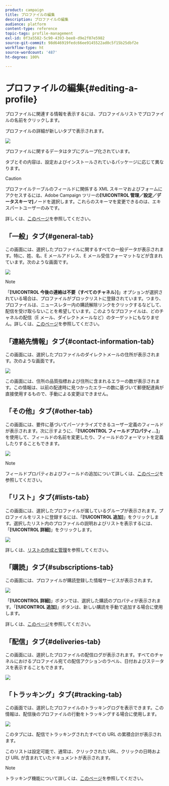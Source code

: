 ```yaml
---
product: campaign
title: プロファイルの編集
description: プロファイルの編集
audience: platform
content-type: reference
topic-tags: profile-management
exl-id: 0f3a5582-5c90-4393-bee8-d9e2f07e5982
source-git-commit: 98d646919fedc66ee9145522ad0c5f15b25dbf2e
workflow-type: ht
source-wordcount: '487'
ht-degree: 100%

---
```


# プロファイルの編集{#editing-a-profile}

プロファイルに関連する情報を表示するには、プロファイルリストでプロファイルの名前をクリックします。

プロファイルの詳細が新しいタブで表示されます。

![](assets/s_user_recipient_edit.png)

プロファイルに関するデータはタブにグループ化されています。

タブとその内容は、設定およびインストールされているパッケージに応じて異なります。

>[!CAUTION]
>
>プロファイルテーブルのフィールドに関係する XML スキーマおよびフォームにアクセスするには、Adobe Campaign ツリーの&#x200B;**[!UICONTROL 管理／設定／データスキーマ]**&#x200B;ノードを選択します。これらのスキーマを変更できるのは、エキスパートユーザーのみです。
>
>詳しくは、[このページ](../../configuration/using/about-schema-edition.md)を参照してください。

## 「一般」タブ{#general-tab}

この画面には、選択したプロファイルに関するすべての一般データが表示されます。特に、姓、名、E メールアドレス、E メール受信フォーマットなどが含まれています。次のような画面です。

![](assets/s_ncs_user_profile_general_tab.png)

>[!NOTE]
>
>「**[!UICONTROL 今後の連絡は不要（すべてのチャネル）]**」オプションが選択されている場合は、プロファイルがブロックリストに登録されています。つまり、プロファイルは、ニュースレター内の購読解除リンクをクリックするなどして、配信を受け取らないことを希望しています。このようなプロファイルは、どのチャネルの配信（E メール、ダイレクトメールなど）のターゲットにもなりません。詳しくは、[このページ](../../delivery/using/understanding-quarantine-management.md)を参照してください。

## 「連絡先情報」タブ{#contact-information-tab}

この画面には、選択したプロファイルのダイレクトメールの住所が表示されます。次のような画面です。

![](assets/s_ncs_user_profile_details_tab.png)

この画面には、住所の品質指標および住所に含まれるエラーの数が表示されます。この情報は、以前の配達時に見つかったエラーの数に基づいて郵便配達員が直接使用するもので、手動による変更はできません。

## 「その他」タブ{#other-tab}

この画面には、要件に基づいてパーソナライズできるユーザー定義のフィールドが表示されます。次に示すように、「**[!UICONTROL フィールドプロパティ...]**」を使用して、フィールドの名前を変更したり、フィールドのフォーマットを定義したりすることもできます。

![](assets/s_ncs_user_profile_others_tab.png)

>[!NOTE]
>
>フィールドプロパティおよびフィールドの追加について詳しくは、[このページ](../../configuration/using/new-field-wizard.md)を参照してください。

## 「リスト」タブ{#lists-tab}

この画面には、選択したプロファイルが属しているグループが表示されます。プロファイルをリストに登録するには、「**[!UICONTROL 追加]**」をクリックします。選択したリスト内のプロファイルの説明およびリストを表示するには、「**[!UICONTROL 詳細]**」をクリックします。

![](assets/s_ncs_user_profile_groups_tab_details.png)

詳しくは、[リストの作成と管理](../../platform/using/creating-and-managing-lists.md)を参照してください。

## 「購読」タブ{#subscriptions-tab}

この画面には、プロファイルが購読登録した情報サービスが表示されます。

![](assets/s_ncs_user_profile_subscript_tab_details.png)

「**[!UICONTROL 詳細]**」ボタンでは、選択した購読のプロパティが表示されます。「**[!UICONTROL 追加]**」ボタンは、新しい購読を手動で追加する場合に使用します。

詳しくは、[このページ](../../delivery/using/managing-subscriptions.md)を参照してください。

## 「配信」タブ{#deliveries-tab}

この画面には、選択したプロファイルの配信ログが表示されます。すべてのチャネルにおけるプロファイル宛ての配信アクションのラベル、日付およびステータスを表示することもできます。

![](assets/s_ncs_user_profile_delivery_tab.png)

## 「トラッキング」タブ{#tracking-tab}

この画面では、選択したプロファイルのトラッキングログを表示できます。この情報は、配信後のプロファイルの行動をトラッキングする場合に使用します。

![](assets/s_ncs_user_profile_tracking_tab.png)

このタブには、配信でトラッキングされたすべての URL の累積合計が表示されます。

このリストは設定可能で、通常は、クリックされた URL、クリックの日時および URL が含まれていたドキュメントが表示されます。

>[!NOTE]
>
>トラッキング機能について詳しくは、[このページ](../../delivery/using/delivery-dashboard.md)を参照してください。
